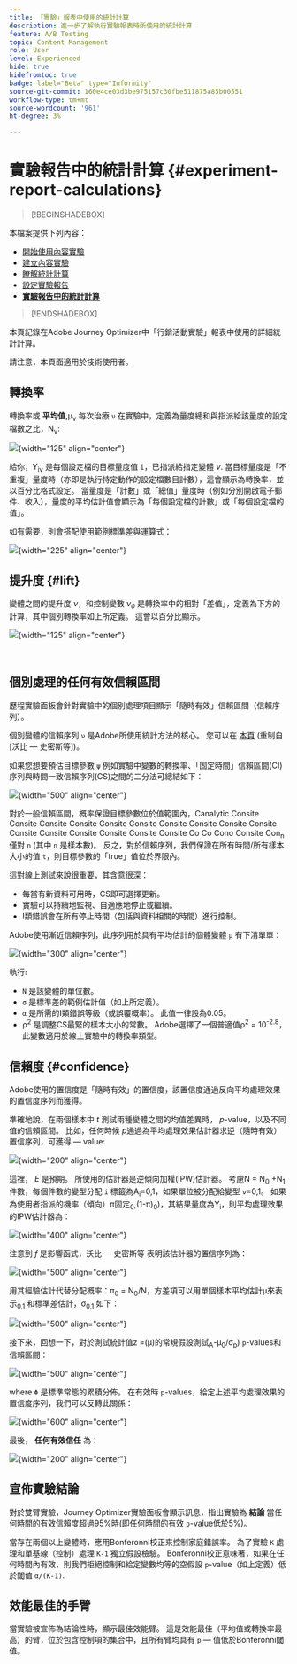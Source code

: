 ```yaml
---
title: 「實驗」報表中使用的統計計算
description: 進一步了解執行實驗報表時所使用的統計計算
feature: A/B Testing
topic: Content Management
role: User
level: Experienced
hide: true
hidefromtoc: true
badge: label="Beta" type="Informity"
source-git-commit: 160e4ce03d3be975157c30fbe511875a85b00551
workflow-type: tm+mt
source-wordcount: '961'
ht-degree: 3%

---
```


# 實驗報告中的統計計算 {#experiment-report-calculations}

>[!BEGINSHADEBOX]

本檔案提供下列內容：

* [開始使用內容實驗](get-started-experiment.md)
* [建立內容實驗](content-experiment.md)
* [瞭解統計計算](experiment-calculations.md)
* [設定實驗報告](reporting-configuration.md)
* **[實驗報告中的統計計算](experiment-report-calculations.md)**

>[!ENDSHADEBOX]

本頁記錄在Adobe Journey Optimizer中「行銷活動實驗」報表中使用的詳細統計計算。

請注意，本頁面適用於技術使用者。

## 轉換率

轉換率或 **平均值**,μ<sub>ν</sub> 每次治療 `ν` 在實驗中，定義為量度總和與指派給該量度的設定檔數之比，N<sub>ν</sub>:

![](assets/statistical_1.png){width="125" align="center"}

給你，Y<sub>iν</sub> 是每個設定檔的目標量度值 `i`，已指派給指定變體 *ν*. 當目標量度是「不重複」量度時（亦即是執行特定動作的設定檔數目計數），這會顯示為轉換率，並以百分比格式設定。 當量度是「計數」或「總值」量度時（例如分別開啟電子郵件、收入），量度的平均估計值會顯示為「每個設定檔的計數」或「每個設定檔的值」。

如有需要，則會搭配使用範例標準差與運算式：

![](assets/statistical_2.png){width="225" align="center"}

## 提升度 {#lift}

變體之間的提升度  *ν*，和控制變數  *ν<sub>0</sub>* 是轉換率中的相對「差值」，定義為下方的計算，其中個別轉換率如上所定義。 這會以百分比顯示。

![](assets/statistical_3.png){width="125" align="center"}

</br>

## 個別處理的任何有效信賴區間

歷程實驗面板會針對實驗中的個別處理項目顯示「隨時有效」信賴區間（信賴序列）。

個別變體的信賴序列 `ν` 是Adobe所使用統計方法的核心。 您可以在 [本頁](https://doi.org/10.48550/arXiv.2103.06476) (重制自 [沃比 — 史密斯等])。

如果您想要預估目標參數 `ψ` 例如實驗中變數的轉換率、「固定時間」信賴區間(CI)序列與時間一致信賴序列(CS)之間的二分法可總結如下：

![](assets/statistical_4.png){width="500" align="center"}

對於一般信賴區間，概率保證目標參數位於值範圍內，Canalytic Consite Consite Consite Consite Consite Consite Consite Consite Consite Consite Consite Consite Consite Consite Consite Consite Co Co Cono Consite Con<sub>n</sub> 僅對 `n` (其中 `n` 是樣本數)。 反之，對於信賴序列，我們保證在所有時間/所有樣本大小的值 `t`，則目標參數的「true」值位於界限內。

這對線上測試來說很重要，其含意很深：

* 每當有新資料可用時，CS即可選擇更新。
* 實驗可以持續地監視、自適應地停止或繼續。
* I類錯誤會在所有停止時間（包括與資料相關的時間）進行控制。

Adobe使用漸近信賴序列，此序列用於具有平均估計的個體變體 `μ` 有下清單單：

![](assets/statistical_5.png){width="300" align="center"}

執行:

* `N` 是該變體的單位數。
* `σ` 是標準差的範例估計值（如上所定義）。
* `α` 是所需的I類錯誤等級（或誤覆概率）。 此值一律設為0.05。
* ρ<sup>2</sup> 是調整CS最緊的樣本大小的常數。 Adobe選擇了一個普適值ρ<sup>2</sup> = 10<sup>-2.8</sup>，此變數適用於線上實驗中的轉換率類型。

## 信賴度 {#confidence}

Adobe使用的置信度是「隨時有效」的置信度，該置信度通過反向平均處理效果的置信度序列而獲得。

準確地說，在兩個樣本中 *t* 測試兩種變體之間的均值差異時， *p*-value，以及不同值的信賴區間。 比如，任何時候 *p*&#x200B;通過為平均處理效果估計器求逆（隨時有效）置信序列，可獲得 — value:

![](assets/statistical_6.png){width="200" align="center"}

這裡， *E* 是預期。 所使用的估計器是逆傾向加權(IPW)估計器。 考慮N = N<sub>0</sub> +N<sub>1</sub> 件數，每個件數的變型分配 `i` 標籤為A<sub>i</sub>=0,1，如果單位被分配給變型 `ν`=0,1。 如果為使用者指派的機率（傾向）π固定<sub>0</sub>,(1-π)<sub>0</sub>)，其結果量度為Y<sub>i</sub>，則平均處理效果的IPW估計器為：

![](assets/statistical_12.png){width="400" align="center"}

注意到 *f* 是影響函式，沃比 — 史密斯等 表明該估計器的置信序列為：

![](assets/statistical_7.png){width="500" align="center"}

用其經驗估計代替分配概率：π<sub>0</sub> = N<sub>0</sub>/N，方差項可以用單個樣本平均估計μ來表示<sub>0,1</sub> 和標準差估計，σ<sub>0,1</sub> 如下：

![](assets/statistical_8.png){width="500" align="center"}

接下來，回想一下，對於測試統計值z =(μ)的常規假設測試<sub>A</sub>-μ<sub>0</sub>/σ<sub>p</sub>) `p`-values和信賴區間：

![](assets/statistical_9.png){width="500" align="center"}

where `Φ` 是標準常態的累積分佈。 在有效時 `p`-values，給定上述平均處理效果的置信度序列，我們可以反轉此關係：

![](assets/statistical_10.png){width="600" align="center"}

最後， **任何有效信任** 為：

![](assets/statistical_11.png){width="200" align="center"}

## 宣佈實驗結論

對於雙臂實驗，Journey Optimizer實驗面板會顯示訊息，指出實驗為 **結論** 當任何時間的有效信賴度超過95%時(即任何時間的有效 `p`-value低於5%)。

當存在兩個以上變體時，應用Bonferonni校正來控制家庭錯誤率。 為了實驗 `K` 處理和單基線（控制）處理 `K-1` 獨立假設檢驗。 Bonferonni校正意味著，如果在任何時間內有效，則我們拒絕控制和給定變數均等的空假設 `p`-value（如上定義）低於閾值 `α/(K-1)`.

## 效能最佳的手臂

當實驗被宣佈為結論性時，顯示最佳效能臂。 這是效能最佳（平均值或轉換率最高）的臂，位於包含控制項的集合中，且所有臂均具有 `p` — 值低於Bonferonni閾值。
